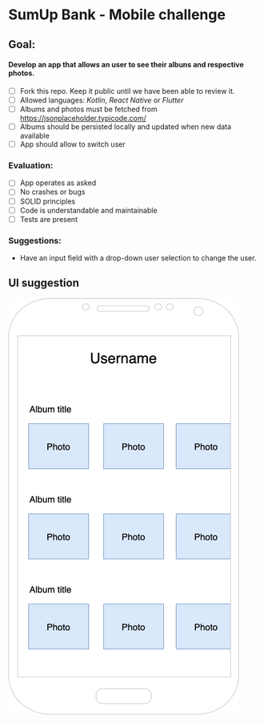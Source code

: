 # SumUp Bank - Mobile challenge

## Goal:

#### Develop an app that allows an user to see their albuns and respective photos.

- [ ] Fork this repo. Keep it public until we have been able to review it.
- [ ] Allowed languages: _Kotlin_, _React Native_ or _Flutter_
- [ ] Albums and photos must be fetched from https://jsonplaceholder.typicode.com/
- [ ] Albums should be persisted locally and updated when new data available
- [ ] App should allow to switch user

### Evaluation:
- [ ] App operates as asked
- [ ] No crashes or bugs
- [ ] SOLID principles
- [ ] Code is understandable and maintainable
- [ ] Tests are present

### Suggestions: 
- Have an input field with a drop-down user selection to change the user.

## UI suggestion

![UI Suggested Wireframe](ui-suggestion.png)
